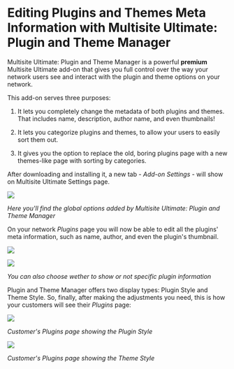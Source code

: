 # Editing Plugins and Themes Meta Information with Multisite Ultimate: Plugin and Theme Manager

Multisite Ultimate: Plugin and Theme Manager is a powerful **premium** Multisite Ultimate add-on that gives you full control over the way your network users see and interact with the plugin and theme options on your network.

This add-on serves three purposes:

  1. It lets you completely change the metadata of both plugins and themes. That includes name, description, author name, and even thumbnails!

  2. It lets you categorize plugins and themes, to allow your users to easily sort them out.

  3. It gives you the option to replace the old, boring plugins page with a new themes-like page with sorting by categories.

After downloading and installing it, a new tab - _Add-on Settings_ \- will show on Multisite Ultimate Settings page.

![](https://wp-ultimo-space.fra1.cdn.digitaloceanspaces.com/hs-file-4zDOF0uomh.png)

_Here you'll find the global options added by Multisite Ultimate: Plugin and Theme Manager_

On your network _Plugins_ page you will now be able to edit all the plugins' meta information, such as name, author, and even the plugin's thumbnail.

![](https://wp-ultimo-space.fra1.cdn.digitaloceanspaces.com/hs-file-zKiRGmvX1g.png)

![](https://wp-ultimo-space.fra1.cdn.digitaloceanspaces.com/hs-file-A3d1gDSQDW.png)

_You can also choose wether to show or not specific plugin information_

Plugin and Theme Manager offers two display types: Plugin Style and Theme Style. So, finally, after making the adjustments you need, this is how your customers will see their _Plugins_ page:

![](https://wp-ultimo-space.fra1.cdn.digitaloceanspaces.com/hs-file-M3ge4NjfYg.png)

_Customer's Plugins page showing the Plugin Style_

_![](https://wp-ultimo-space.fra1.cdn.digitaloceanspaces.com/hs-file-06bxSCg1eZ.png)_

_Customer's Plugins page showing the Theme Style_

